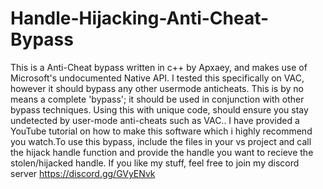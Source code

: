 # Handle-Hijacking-Anti-Cheat-Bypass
This is a Anti-Cheat bypass written in c++ by Apxaey, and makes use of Microsoft's undocumented Native API. I tested this specifically on VAC, however it should bypass any other usermode anticheats. This is by no means a complete 'bypass'; it should be used in conjunction with other bypass techniques. Using this with unique code, should ensure you stay undetected by user-mode anti-cheats such as VAC.. I have provided a YouTube tutorial on how to make this software which i highly recommend you watch.To use this bypass, include the files in your vs project and call the hijack handle function and provide the handle you want to recieve the stolen/hijacked handle. If you like my stuff, feel free to join my discord server https://discord.gg/GVyENvk
